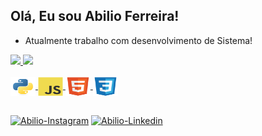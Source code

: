## Olá, Eu sou Abilio Ferreira!

- Atualmente trabalho com desenvolvimento de Sistema!

<div>
    <a href="https://github.com/abilioferreira"
    <img height="180" src="https://github-readme-stats.vercel.app/api?username=abilioferreira&show_icons=true&theme=dracula&include_all_commits=true&count_private-true"/>
    <img height="180" src="https://github-readme-stats.vercel.app/api?username=abilioferreira&show_icons=true&theme=dracula"/>
    <img height="180" src="https://github-readme-stats.vercel.app/api/top-langs/?username=abilioferreira&layout=compact&theme=dracula"/>
</div>

<div style="display: inline_block"><br>
    <img align="center" alt="Abilio-Python" height="30" width="40" src="https://raw.githubusercontent.com/devicons/devicon/master/icons/python/python-original.svg">
    <img align="center" alt="Abilio-Python" height="30" width="40" src="https://raw.githubusercontent.com/devicons/devicon/master/icons/javascript/javascript-original.svg">
    <img align="center" alt="Abilio-Python" height="30" width="40" src="https://raw.githubusercontent.com/devicons/devicon/master/icons/html5/html5-original.svg">
    <img align="center" alt="Abilio-Python" height="30" width="40" src="https://raw.githubusercontent.com/devicons/devicon/master/icons/css3/css3-original.svg">
    
</div>

##

<div>
    <a href="https://www.instagram.com/abilioferreira/" target="_blank">
        <img align="center" alt="Abilio-Instagram" src="https://img.shields.io/badge/Instagram-E4405F?style=for-the-badge&logo=instagram&logoColor=white" target="_blank"></a>
        <a href="https://www.linkedin.com/in/abílio-neto-07b128227/" target="_blank">
        <img align="center" alt="Abilio-Linkedin" src="https://img.shields.io/badge/LinkedIn-0077B5?style=for-the-badge&logo=linkedin&logoColor=white" target="_blank">
</div>
    
